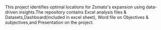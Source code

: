 This project identifies optimal locations for Zomato's expansion using data-driven insights.The repository contains Excel analysis files & Datasets,Dashboard(included in excel sheet), Word file on Objectives & subjectives,and Presentation on the project. 
